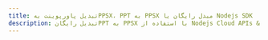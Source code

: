 ---title: تبدیل پاورپوینت بهPPSX، PPT به PPSX مبدل رایگان یا Nodejs SDKdescription: تبدیل رایگانPPT به PPSX با استفاده از Nodejs Cloud APIs & SDK. همچنین اسناد Microsoft PowerPoint را در Cloud ایجاد، ویرایش و رندر کنید.---
